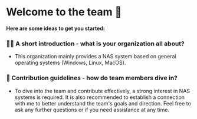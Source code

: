 # Welcome to the team 🙌

**Here are some ideas to get you started:**

### 🙋‍♀️ A short introduction - what is your organization all about?
- This organization mainly provides a NAS system based on general operating systems (Windows, Linux, MacOS).
### 👀 Contribution guidelines - how do team members dive in?
- To dive into the team and contribute effectively, a strong interest in NAS systems is required. It is also recommended to establish a connection with me to better understand the team's goals and direction. Feel free to ask any further questions or if you need assistance at any time.
